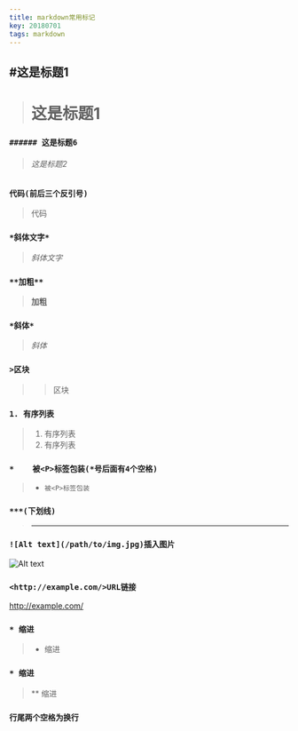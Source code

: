 ```yaml
---
title: markdown常用标记
key: 20180701
tags: markdown
---
```

## #这是标题1
># 这是标题1

### ```###### 这是标题6```
>###### 这是标题2

### ```代码(前后三个反引号)```
>代码

### ```*斜体文字*```
>*斜体文字*

### ```**加粗**```
>**加粗**

### ```*斜体*```  
>*斜体*

### ```>区块```
 >>区块

### ```1. 有序列表```
>1. 有序列表
>1. 有序列表

### ```*    被<P>标签包装(*号后面有4个空格)```  
>*     被<P>标签包装

### ```***(下划线)```
>***

### ```![Alt text](/path/to/img.jpg)插入图片```  
![Alt text](/path/to/img.jpg)

### ```<http://example.com/>URL链接```
<http://example.com/>

### ```* 缩进```
>* 缩进

### ```* 缩进```
>** 缩进

### ```行尾两个空格为换行```